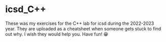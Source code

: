 # icsd_C++

These was my exercises for the C++ lab for icsd during the 2022-2023 year.
They are uploaded as a cheatsheet when someone gets stuck to find out why.
I wish they would help you.
Have fun! 😁
